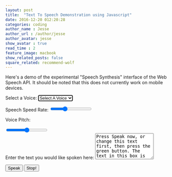 ```yaml
---
layout: post
title:  "Text To Speech Demonstration using Javascript"
date: 2016-12-20 012:20:28
categories: coding
author_name : Jesse
author_url : /author/jesse
author_avatar: jesse
show_avatar : true
read_time : 2
feature_image: macbook
show_related_posts: false
square_related: recommend-wolf
---
```

<p>Here's a demo of the experimental "Speech Synthesis" interface of the Web Speech API.
It should be noted that this does not currently work on mobile devices.</p>

  <label for="rate">Select a Voice:</label>
  <select name="voice" id="voices" class="form-control" autofocus>
    <option value="">Select A Voice</option>
  </select>


  <label for="rate">Speech Speed Rate:</label>
  <input name="rate" type="range" min="0" max="3" value="1" step="0.1">

  <label for="pitch">Voice Pitch:</label>

  <input name="pitch" type="range" min="0" max="2" step="0.1">
  <br>
  <label for="rate">Enter the text you would like spoken here:</label>
  <textarea class="form-control" rows="5" name="text">Press Speak now, or change this text first, then press the green button. The text in this box is editable. 👍</textarea>
  <br>

  <button id="speak" class="btn btn-success">Speak</button>
  <button id="stop" class="btn btn-danger">Stop!</button>


<script>
const msg = new SpeechSynthesisUtterance();
let voices = [];
const voicesDropdown = document.querySelector('[name="voice"]');
const options = document.querySelectorAll('[type="range"], [name="text"]');
const speakButton = document.querySelector('#speak');
const stopButton = document.querySelector('#stop');
msg.text = document.querySelector('[name="text"]').value;

function populateVoices() {
voices = this.getVoices();
voicesDropdown.innerHTML = voices
  .filter(voice => voice.lang.includes('en'))
  .map(voice => `<option value="${voice.name}">${voice.name} (${voice.lang})</option>`)
  .join('');
}

function setVoice() {
msg.voice = voices.find(voice => voice.name === this.value);
toggle();
}

function toggle(startOver = true) {
speechSynthesis.cancel();
if (startOver) {
  speechSynthesis.speak(msg);
}
}

function setOption() {
console.log(this.name, this.value);
msg[this.name] = this.value;
toggle();
}

speechSynthesis.addEventListener('voiceschanged', populateVoices);
voicesDropdown.addEventListener('change', setVoice);
options.forEach(option => option.addEventListener('change', setOption));
speakButton.addEventListener('click', toggle);
stopButton.addEventListener('click', () => toggle(false));

</script>
